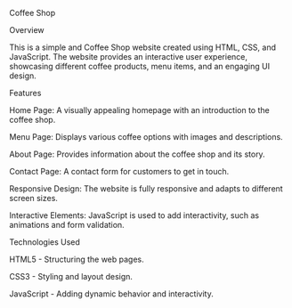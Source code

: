 Coffee Shop

Overview

This is a simple and Coffee Shop website created using HTML, CSS, and JavaScript. The website provides an interactive user experience, showcasing different coffee products, menu items, and an engaging UI design.

Features

Home Page: A visually appealing homepage with an introduction to the coffee shop.

Menu Page: Displays various coffee options with images and descriptions.

About Page: Provides information about the coffee shop and its story.

Contact Page: A contact form for customers to get in touch.

Responsive Design: The website is fully responsive and adapts to different screen sizes.

Interactive Elements: JavaScript is used to add interactivity, such as animations and form validation.

Technologies Used

HTML5 - Structuring the web pages.

CSS3 - Styling and layout design.

JavaScript - Adding dynamic behavior and interactivity.
